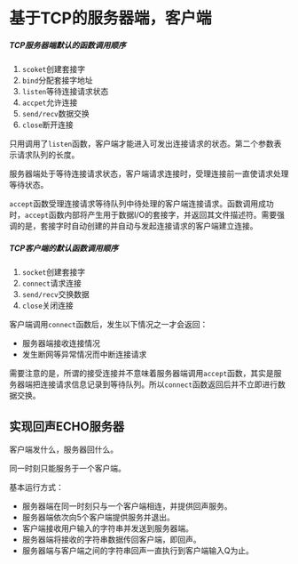 # 基于TCP的服务器端，客户端

##### TCP服务器端默认的函数调用顺序

1. `scoket`创建套接字
2. `bind`分配套接字地址
3. `listen`等待连接请求状态
4. `accpet`允许连接
5. `send/recv`数据交换
6. `close`断开连接

只用调用了`listen`函数，客户端才能进入可发出连接请求的状态。第二个参数表示请求队列的长度。

服务器端处于等待连接请求状态，客户端请求连接时，受理连接前一直使请求处理等待状态。

`accept`函数受理连接请求等待队列中待处理的客户端连接请求。函数调用成功时，`accept`函数内部将产生用于数据I/O的套接字，并返回其文件描述符。需要强调的是，套接字时自动创建的并自动与发起连接请求的客户端建立连接。

##### TCP客户端的默认函数调用顺序

1. `socket`创建套接字
2. `connect`请求连接
3. `send/recv`交换数据
4. `close`关闭连接

客户端调用`connect`函数后，发生以下情况之一才会返回：

- 服务器端接收连接情况
- 发生断网等异常情况而中断连接请求

需要注意的是，所谓的接受连接并不意味着服务器端调用`accept`函数，其实是服务器端把连接请求信息记录到等待队列。所以`connect`函数返回后并不立即进行数据交换。



## 实现回声ECHO服务器

客户端发什么，服务器回什么。

同一时刻只能服务于一个客户端。

基本运行方式：

- 服务器端在同一时刻只与一个客户端相连，并提供回声服务。
- 服务器端依次向5个客户端提供服务并退出。
- 客户端接收用户输入的字符串并发送到服务器端。
- 服务器端将接收的字符串数据传回客户端，即回声。
- 服务器端与客户端之间的字符串回声一直执行到客户端输入Q为止。



